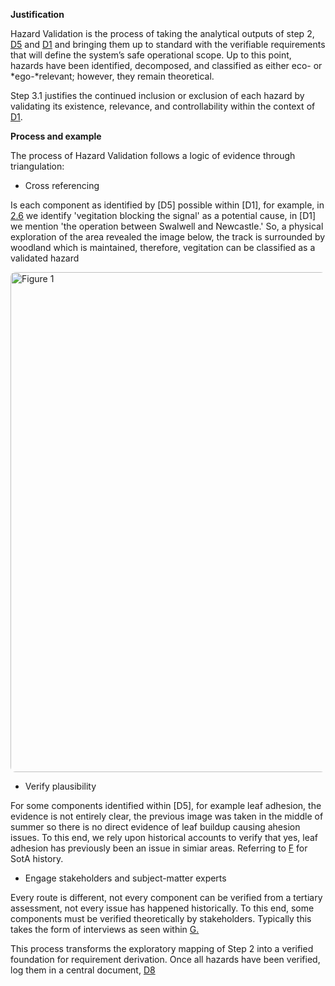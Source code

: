 **Justification**

Hazard Validation is the process of taking the analytical outputs of step 2, [D5](ref:d5) and [D1](ref:d1) and bringing them up to standard with the verifiable requirements that will define the system’s safe operational scope. Up to this point, hazards have been identified, decomposed, and classified as either eco- or *ego-*relevant; however, they remain theoretical.

Step 3.1 justifies the continued inclusion or exclusion of each hazard by validating its existence, relevance, and controllability within the context of [D1](ref:d1).

**Process and example**

The process of Hazard Validation follows a logic of evidence through triangulation:

- Cross referencing

Is each component as identified by [D5] possible within [D1], for example, in [2.6](/#/steps/2-hazard-identification/examples/2-6) we identify 'vegitation blocking the signal' as a potential cause, in [D1] we mention 'the operation between Swalwell and Newcastle.' So, a physical exploration of the area revealed the image below, the track is surrounded by woodland which is maintained, therefore, vegitation can be classified as a validated hazard

<img src="/Images/area.png"
     alt="Figure 1"
     style="width:800px;max-width:100%;height:auto;border-radius:8px;" />

- Verify plausibility

For some components identified within [D5], for example leaf adhesion, the evidence is not entirely clear, the previous image was taken in the middle of summer so there is no direct evidence of leaf buildup causing ahesion issues. To this end, we rely upon historical accounts to verify that yes, leaf adhesion has previously been an issue in simiar areas. Referring to [F](ref:f) for SotA history.
 
- Engage stakeholders and subject-matter experts

Every route is different, not every component can be verified from a tertiary assessment, not every issue has happened historically. To this end, some components must be verified theoretically by stakeholders. Typically this takes the form of interviews as seen within [G.](ref:g)

This process transforms the exploratory mapping of Step 2 into a verified foundation for requirement derivation. Once all hazards have been verified, log them in a central document, [D8](ref:d8)